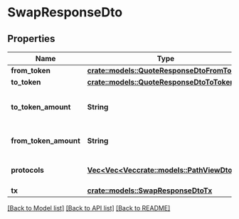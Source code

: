 # SwapResponseDto

## Properties

Name | Type | Description | Notes
------------ | ------------- | ------------- | -------------
**from_token** | [**crate::models::QuoteResponseDtoFromToken**](QuoteResponseDto_fromToken.md) |  | 
**to_token** | [**crate::models::QuoteResponseDtoToToken**](QuoteResponseDto_toToken.md) |  | 
**to_token_amount** | **String** | Expected amount of destination token | 
**from_token_amount** | **String** | Amount of source token | 
**protocols** | [**Vec<Vec<Vec<crate::models::PathViewDto>>>**](array.md) | Selected protocols in a path | 
**tx** | [**crate::models::SwapResponseDtoTx**](SwapResponseDto_tx.md) |  | 

[[Back to Model list]](../README.md#documentation-for-models) [[Back to API list]](../README.md#documentation-for-api-endpoints) [[Back to README]](../README.md)


